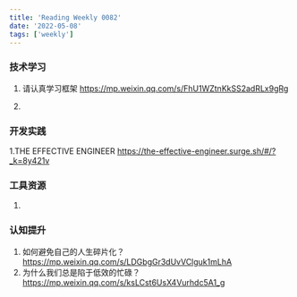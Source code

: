 ```yaml
---
title: 'Reading Weekly 0082'
date: '2022-05-08'
tags: ['weekly']
---
```


### 技术学习

1. 请认真学习框架 https://mp.weixin.qq.com/s/FhU1WZtnKkSS2adRLx9gRg

2.

### 开发实践

1.THE EFFECTIVE ENGINEER https://the-effective-engineer.surge.sh/#/?_k=8y421v

### 工具资源

1.

### 认知提升

1. 如何避免自己的人生碎片化？ https://mp.weixin.qq.com/s/LDGbgGr3dUvVClguk1mLhA
2. 为什么我们总是陷于低效的忙碌？https://mp.weixin.qq.com/s/ksLCst6UsX4Vurhdc5A1_g
